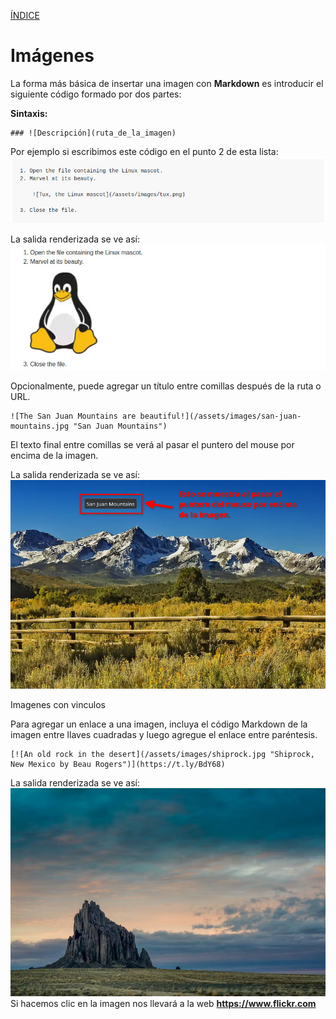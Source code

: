 [ÍNDICE](https://github.com/Zet0699/Guia_markdown/blob/Zet_main/README.md)


# **Imágenes**

La forma más básica de insertar una imagen con **Markdown** es introducir el siguiente código formado por dos partes:

**Sintaxis:**
```
### ![Descripción](ruta_de_la_imagen)
```

Por ejemplo si escribimos este código en el punto 2 de esta lista:
![Imagenes_01](/IMG/Imagenes_01.jpg "Ejemplo")

La salida renderizada se ve así:
![Imagenes_02](/IMG/Imagenes_02.jpg "Salida renderizada")


Opcionalmente, puede agregar un título entre comillas después de la ruta o URL.
```
![The San Juan Mountains are beautiful!](/assets/images/san-juan-mountains.jpg "San Juan Mountains")
```
El texto final entre comillas se verá al pasar el puntero del mouse por encima de la imagen.

La salida renderizada se ve así:
![Imagenes_03](/IMG/Imagenes_03.jpg "Imagen con título")


Imagenes con vinculos 

Para agregar un enlace a una imagen, incluya el código Markdown de la imagen entre llaves cuadradas y luego agregue el enlace entre paréntesis.
```
[![An old rock in the desert](/assets/images/shiprock.jpg "Shiprock, New Mexico by Beau Rogers")](https://t.ly/BdY68)
```

La salida renderizada se ve así:
[![Imagenes_04](/IMG/Imagenes_04.jpg "Imagenes con vinculos")](https://t.ly/BdY68)
Si hacemos clic en la imagen nos llevará a la web **https://www.flickr.com**



